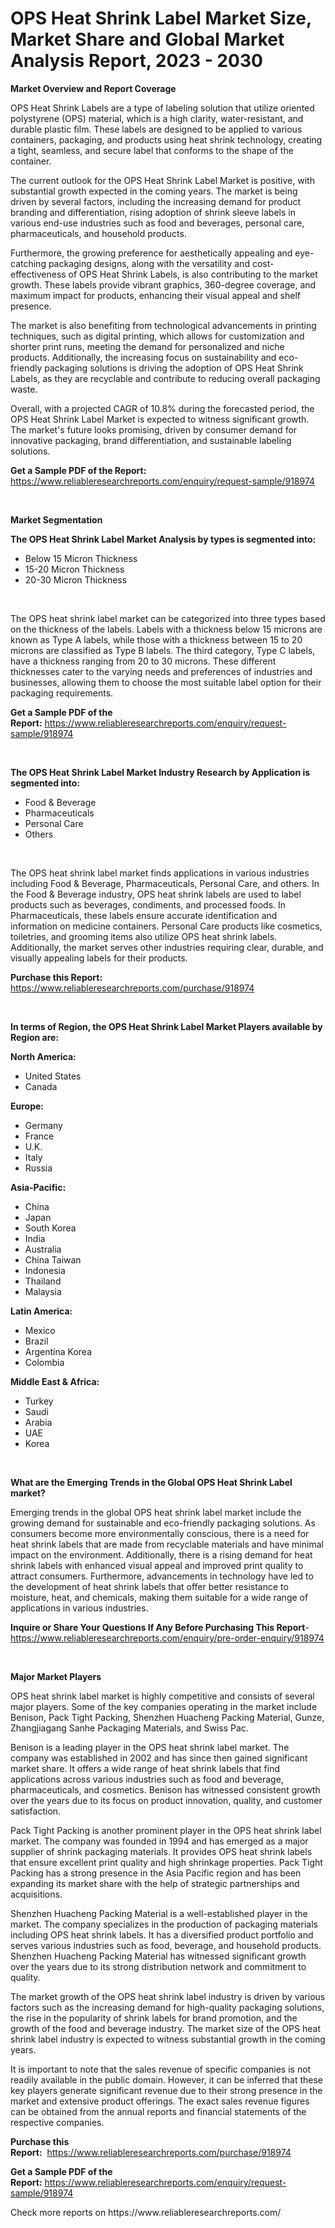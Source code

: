 <p><h1>OPS Heat Shrink Label Market Size, Market Share and Global Market Analysis Report, 2023 - 2030</h1></p><p><strong>Market Overview and Report Coverage</strong></p>
<p><p>OPS Heat Shrink Labels are a type of labeling solution that utilize oriented polystyrene (OPS) material, which is a high clarity, water-resistant, and durable plastic film. These labels are designed to be applied to various containers, packaging, and products using heat shrink technology, creating a tight, seamless, and secure label that conforms to the shape of the container.</p><p>The current outlook for the OPS Heat Shrink Label Market is positive, with substantial growth expected in the coming years. The market is being driven by several factors, including the increasing demand for product branding and differentiation, rising adoption of shrink sleeve labels in various end-use industries such as food and beverages, personal care, pharmaceuticals, and household products.</p><p>Furthermore, the growing preference for aesthetically appealing and eye-catching packaging designs, along with the versatility and cost-effectiveness of OPS Heat Shrink Labels, is also contributing to the market growth. These labels provide vibrant graphics, 360-degree coverage, and maximum impact for products, enhancing their visual appeal and shelf presence.</p><p>The market is also benefiting from technological advancements in printing techniques, such as digital printing, which allows for customization and shorter print runs, meeting the demand for personalized and niche products. Additionally, the increasing focus on sustainability and eco-friendly packaging solutions is driving the adoption of OPS Heat Shrink Labels, as they are recyclable and contribute to reducing overall packaging waste.</p><p>Overall, with a projected CAGR of 10.8% during the forecasted period, the OPS Heat Shrink Label Market is expected to witness significant growth. The market's future looks promising, driven by consumer demand for innovative packaging, brand differentiation, and sustainable labeling solutions.</p></p>
<p><strong>Get a Sample PDF of the Report:</strong> <a href="https://www.reliableresearchreports.com/enquiry/request-sample/918974">https://www.reliableresearchreports.com/enquiry/request-sample/918974</a></p>
<p>&nbsp;</p>
<p><strong>Market Segmentation</strong></p>
<p><strong>The OPS Heat Shrink Label Market Analysis by types is segmented into:</strong></p>
<p><ul><li>Below 15 Micron Thickness</li><li>15-20 Micron Thickness</li><li>20-30 Micron Thickness</li></ul></p>
<p>&nbsp;</p>
<p><p>The OPS heat shrink label market can be categorized into three types based on the thickness of the labels. Labels with a thickness below 15 microns are known as Type A labels, while those with a thickness between 15 to 20 microns are classified as Type B labels. The third category, Type C labels, have a thickness ranging from 20 to 30 microns. These different thicknesses cater to the varying needs and preferences of industries and businesses, allowing them to choose the most suitable label option for their packaging requirements.</p></p>
<p><strong>Get a Sample PDF of the Report:</strong>&nbsp;<a href="https://www.reliableresearchreports.com/enquiry/request-sample/918974">https://www.reliableresearchreports.com/enquiry/request-sample/918974</a></p>
<p>&nbsp;</p>
<p><strong>The OPS Heat Shrink Label Market Industry Research by Application is segmented into:</strong></p>
<p><ul><li>Food & Beverage</li><li>Pharmaceuticals</li><li>Personal Care</li><li>Others</li></ul></p>
<p>&nbsp;</p>
<p><p>The OPS heat shrink label market finds applications in various industries including Food & Beverage, Pharmaceuticals, Personal Care, and others. In the Food & Beverage industry, OPS heat shrink labels are used to label products such as beverages, condiments, and processed foods. In Pharmaceuticals, these labels ensure accurate identification and information on medicine containers. Personal Care products like cosmetics, toiletries, and grooming items also utilize OPS heat shrink labels. Additionally, the market serves other industries requiring clear, durable, and visually appealing labels for their products.</p></p>
<p><strong>Purchase this Report:</strong>&nbsp; <a href="https://www.reliableresearchreports.com/purchase/918974">https://www.reliableresearchreports.com/purchase/918974</a></p>
<p>&nbsp;</p>
<p><strong>In terms of Region, the OPS Heat Shrink Label Market Players available by Region are:</strong></p>
<p>
    <p> <strong> North America: </strong>
        <ul>
            <li>United States</li>
            <li>Canada</li>
        </ul>
        </p> 
    <p> <strong> Europe: </strong>
        <ul>
            <li>Germany</li>
            <li>France</li>
            <li>U.K.</li>
            <li>Italy</li>
            <li>Russia</li>
        </ul>
        </p> 
    <p> <strong> Asia-Pacific: </strong>
        <ul>
            <li>China</li>
            <li>Japan</li>
            <li>South Korea</li>
            <li>India</li>
            <li>Australia</li>
            <li>China Taiwan</li>
            <li>Indonesia</li>
            <li>Thailand</li>
            <li>Malaysia</li>
        </ul>
        </p> 
    <p> <strong> Latin America: </strong>
        <ul>
            <li>Mexico</li>
            <li>Brazil</li>
            <li>Argentina Korea</li>
            <li>Colombia</li>
        </ul>
        </p> 
    <p> <strong> Middle East & Africa: </strong>
        <ul>
            <li>Turkey</li>
            <li>Saudi</li>
            <li>Arabia</li>
            <li>UAE</li>
            <li>Korea</li>
        </ul>
    </p>
    </p>
<p>&nbsp;</p>
<p><strong>What are the Emerging Trends in the Global OPS Heat Shrink Label market?</strong></p>
<p><p>Emerging trends in the global OPS heat shrink label market include the growing demand for sustainable and eco-friendly packaging solutions. As consumers become more environmentally conscious, there is a need for heat shrink labels that are made from recyclable materials and have minimal impact on the environment. Additionally, there is a rising demand for heat shrink labels with enhanced visual appeal and improved print quality to attract consumers. Furthermore, advancements in technology have led to the development of heat shrink labels that offer better resistance to moisture, heat, and chemicals, making them suitable for a wide range of applications in various industries.</p></p>
<p><strong>Inquire or Share Your Questions If Any Before Purchasing This Report</strong>- <a href="https://www.reliableresearchreports.com/enquiry/pre-order-enquiry/918974">https://www.reliableresearchreports.com/enquiry/pre-order-enquiry/918974</a></p>
<p>&nbsp;</p>
<p><strong>Major Market Players</strong></p>
<p><p>OPS heat shrink label market is highly competitive and consists of several major players. Some of the key companies operating in the market include Benison, Pack Tight Packing, Shenzhen Huacheng Packing Material, Gunze, Zhangjiagang Sanhe Packaging Materials, and Swiss Pac.</p><p>Benison is a leading player in the OPS heat shrink label market. The company was established in 2002 and has since then gained significant market share. It offers a wide range of heat shrink labels that find applications across various industries such as food and beverage, pharmaceuticals, and cosmetics. Benison has witnessed consistent growth over the years due to its focus on product innovation, quality, and customer satisfaction.</p><p>Pack Tight Packing is another prominent player in the OPS heat shrink label market. The company was founded in 1994 and has emerged as a major supplier of shrink packaging materials. It provides OPS heat shrink labels that ensure excellent print quality and high shrinkage properties. Pack Tight Packing has a strong presence in the Asia Pacific region and has been expanding its market share with the help of strategic partnerships and acquisitions.</p><p>Shenzhen Huacheng Packing Material is a well-established player in the market. The company specializes in the production of packaging materials including OPS heat shrink labels. It has a diversified product portfolio and serves various industries such as food, beverage, and household products. Shenzhen Huacheng Packing Material has witnessed significant growth over the years due to its strong distribution network and commitment to quality.</p><p>The market growth of the OPS heat shrink label industry is driven by various factors such as the increasing demand for high-quality packaging solutions, the rise in the popularity of shrink labels for brand promotion, and the growth of the food and beverage industry. The market size of the OPS heat shrink label industry is expected to witness substantial growth in the coming years.</p><p>It is important to note that the sales revenue of specific companies is not readily available in the public domain. However, it can be inferred that these key players generate significant revenue due to their strong presence in the market and extensive product offerings. The exact sales revenue figures can be obtained from the annual reports and financial statements of the respective companies.</p></p>
<p><strong>Purchase this Report:</strong>&nbsp;&nbsp;<a href="https://www.reliableresearchreports.com/purchase/918974">https://www.reliableresearchreports.com/purchase/918974</a></p>
<p></p>
<p><strong>Get a Sample PDF of the Report:</strong>&nbsp;<a href="https://www.reliableresearchreports.com/enquiry/request-sample/918974">https://www.reliableresearchreports.com/enquiry/request-sample/918974</a></p>
<p>Check more reports on https://www.reliableresearchreports.com/</p>